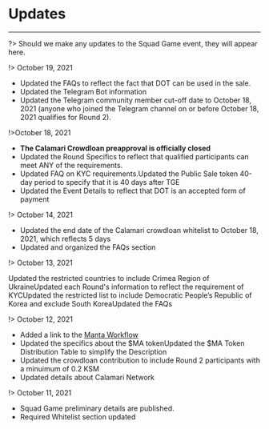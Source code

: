 # Updates
---

?> Should we make any updates to the Squad Game event, they will appear here.

!> October 19, 2021

- Updated the FAQs to reflect the fact that DOT can be used in the sale.
- Updated the Telegram Bot information
- Updated the Telegram community member cut-off date to October 18, 2021 (anyone who joined the Telegram channel on or before October 18, 2021 qualifies for Round 2).

!>October 18, 2021

- **The Calamari Crowdloan preapproval is officially closed**
- Updated the Round Specifics to reflect that qualified participants can meet ANY of the requirements.
- Updated FAQ on KYC requirements.Updated the Public Sale token 40-day period to specify that it is 40 days after TGE
- Updated the Event Details to reflect that DOT is an accepted form of payment

!> October 14, 2021

- Updated the end date of the Calamari crowdloan whitelist to October 18, 2021, which reflects 5 days
- Updated and organized the FAQs section

!> October 13, 2021

Updated the restricted countries to include Crimea Region of UkraineUpdated each Round's information to reflect the requirement of KYCUpdated the restricted list to include Democratic People’s Republic of Korea and exclude South KoreaUpdated the FAQs

!> October 12, 2021

- Added a link to the [Manta Workflow](https://docsend.com/view/mk9md4r78q8577be) 
- Updated the specifics about the $MA tokenUpdated the $MA Token Distribution Table to simplify the Description
- Updated the crowdloan contribution to include Round 2 participants with a minuimum of 0.2 KSM
- Updated details about Calamari Network

!> October 11, 2021

- Squad Game preliminary details are published.
- Required Whitelist section updated